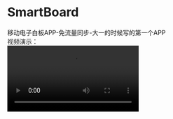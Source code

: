 # SmartBoard
移动电子白板APP-免流量同步-大一的时候写的第一个APP</br>
视频演示：</br>
![](https://github.com/EccentricBox/SmartBoard/blob/master/1.mp4)
